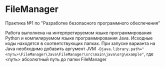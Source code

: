 # FileManager
Практика №1 по "Разработке безопасного программного обеспечения"

Работа выполнена на интерпретируемом языке программирования Python и компилируемом языке программирования Java. Исходные коды находятся в соответствующих папках.
При запуске варианта на Java необходимо добавить аргумент JVM `-Djava.library.path="<путь>\FileManager\Java\FileManager\src\main\java\org\example"`, где <путь> абсолютный путь до папки FileManager
